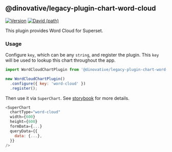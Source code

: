 ## @dinovative/legacy-plugin-chart-word-cloud

[![Version](https://img.shields.io/npm/v/@dinovative/legacy-plugin-chart-word-cloud.svg?style=flat-square)](https://img.shields.io/npm/v/@dinovative/legacy-plugin-chart-word-cloud.svg?style=flat-square)
[![David (path)](https://img.shields.io/david/dinovative/superset-ui-plugins.svg?path=packages%2Fsuperset-ui-legacy-plugin-chart-word-cloud&style=flat-square)](https://david-dm.org/dinovative/superset-ui-plugins?path=packages/superset-ui-legacy-plugin-chart-word-cloud)

This plugin provides Word Cloud for Superset.

### Usage

Configure `key`, which can be any `string`, and register the plugin. This `key` will be used to lookup this chart throughout the app.

```js
import WordCloudChartPlugin from '@dinovative/legacy-plugin-chart-word-cloud';

new WordCloudChartPlugin()
  .configure({ key: 'word-cloud' })
  .register();
```

Then use it via `SuperChart`. See [storybook](https://dinovative.github.io/superset-ui-plugins/?selectedKind=plugin-chart-word-cloud) for more details.

```js
<SuperChart
  chartType="word-cloud"
  width={600}
  height={600}
  formData={...}
  queryData={{
    data: {...},
  }}
/>
```

